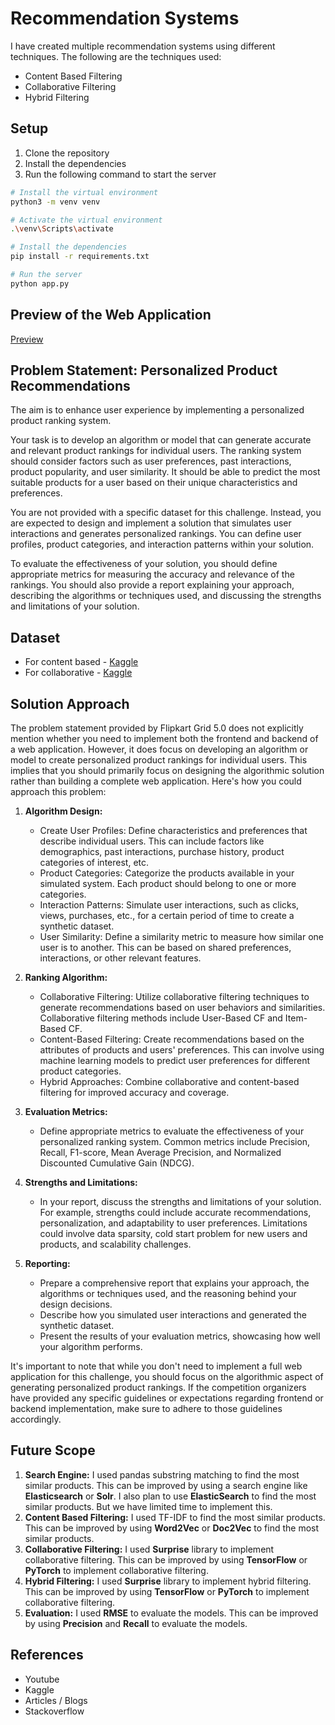 # Recommendation Systems

I have created multiple recommendation systems using different techniques. The following are the techniques used:

- Content Based Filtering
- Collaborative Filtering
- Hybrid Filtering

## Setup

1. Clone the repository
2. Install the dependencies
3. Run the following command to start the server

```bash
# Install the virtual environment
python3 -m venv venv

# Activate the virtual environment
.\venv\Scripts\activate

# Install the dependencies
pip install -r requirements.txt

# Run the server
python app.py
```

## Preview of the Web Application

[Preview](https://youtu.be/jZcMbm6Nm1E)



## Problem Statement: Personalized  Product  Recommendations

The aim is to enhance user experience by implementing a personalized product ranking system.

Your task is to develop an algorithm or model that can generate accurate and relevant product rankings for individual users. The ranking system should consider factors such as user preferences, past interactions, product popularity, and user similarity. It should be able to predict the most suitable products for a user based on their unique characteristics and preferences.

You are not provided with a specific dataset for this challenge. Instead, you are expected to design and implement a solution that simulates user interactions and generates personalized rankings. You can define user profiles, product categories, and interaction patterns within your
solution.

To evaluate the effectiveness of your solution, you should define appropriate metrics for measuring the accuracy and relevance of the rankings. You should also provide a report explaining your approach, describing the algorithms or techniques used, and discussing the
strengths and limitations of your solution.

## Dataset

- For content based - [Kaggle](https://www.kaggle.com/datasets/PromptCloudHQ/flipkart-products?select=flipkart_com-ecommerce_sample.csv)
- For collaborative - [Kaggle](https://www.kaggle.com/datasets/pritech/ratings-electronics?select=ratings_Electronics.csv)


## Solution Approach

The problem statement provided by Flipkart Grid 5.0 does not explicitly mention whether you need to implement both the frontend and backend of a web application. However, it does focus on developing an algorithm or model to create personalized product rankings for individual users. This implies that you should primarily focus on designing the algorithmic solution rather than building a complete web application. Here's how you could approach this problem:

1. **Algorithm Design:**
   - Create User Profiles: Define characteristics and preferences that describe individual users. This can include factors like demographics, past interactions, purchase history, product categories of interest, etc.
   - Product Categories: Categorize the products available in your simulated system. Each product should belong to one or more categories.
   - Interaction Patterns: Simulate user interactions, such as clicks, views, purchases, etc., for a certain period of time to create a synthetic dataset.
   - User Similarity: Define a similarity metric to measure how similar one user is to another. This can be based on shared preferences, interactions, or other relevant features.

2. **Ranking Algorithm:**
   - Collaborative Filtering: Utilize collaborative filtering techniques to generate recommendations based on user behaviors and similarities. Collaborative filtering methods include User-Based CF and Item-Based CF.
   - Content-Based Filtering: Create recommendations based on the attributes of products and users' preferences. This can involve using machine learning models to predict user preferences for different product categories.
   - Hybrid Approaches: Combine collaborative and content-based filtering for improved accuracy and coverage.

3. **Evaluation Metrics:**
   - Define appropriate metrics to evaluate the effectiveness of your personalized ranking system. Common metrics include Precision, Recall, F1-score, Mean Average Precision, and Normalized Discounted Cumulative Gain (NDCG).

4. **Strengths and Limitations:**
   - In your report, discuss the strengths and limitations of your solution. For example, strengths could include accurate recommendations, personalization, and adaptability to user preferences. Limitations could involve data sparsity, cold start problem for new users and products, and scalability challenges.

5. **Reporting:**
   - Prepare a comprehensive report that explains your approach, the algorithms or techniques used, and the reasoning behind your design decisions.
   - Describe how you simulated user interactions and generated the synthetic dataset.
   - Present the results of your evaluation metrics, showcasing how well your algorithm performs.

It's important to note that while you don't need to implement a full web application for this challenge, you should focus on the algorithmic aspect of generating personalized product rankings. If the competition organizers have provided any specific guidelines or expectations regarding frontend or backend implementation, make sure to adhere to those guidelines accordingly.


## Future Scope

1. **Search Engine:** I used pandas substring matching to find the most similar products. This can be improved by using a search engine like **Elasticsearch** or **Solr**. I also plan to use **ElasticSearch** to find the most similar products. But we have limited time to implement this.
2. **Content Based Filtering:** I used TF-IDF to find the most similar products. This can be improved by using **Word2Vec** or **Doc2Vec** to find the most similar products.
3. **Collaborative Filtering:** I used **Surprise** library to implement collaborative filtering. This can be improved by using **TensorFlow** or **PyTorch** to implement collaborative filtering.
4. **Hybrid Filtering:** I used **Surprise** library to implement hybrid filtering. This can be improved by using **TensorFlow** or **PyTorch** to implement collaborative filtering.
5. **Evaluation:** I used **RMSE** to evaluate the models. This can be improved by using **Precision** and **Recall** to evaluate the models.

## References

- Youtube
- Kaggle
- Articles / Blogs
- Stackoverflow







